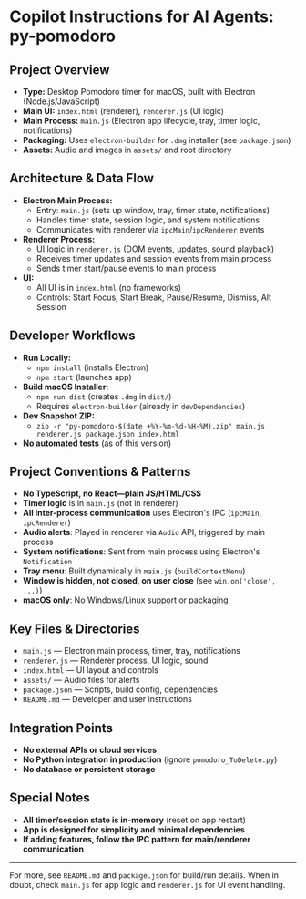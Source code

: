 # Copilot Instructions for AI Agents: py-pomodoro

## Project Overview
- **Type:** Desktop Pomodoro timer for macOS, built with Electron (Node.js/JavaScript)
- **Main UI:** `index.html` (renderer), `renderer.js` (UI logic)
- **Main Process:** `main.js` (Electron app lifecycle, tray, timer logic, notifications)
- **Packaging:** Uses `electron-builder` for `.dmg` installer (see `package.json`)
- **Assets:** Audio and images in `assets/` and root directory

## Architecture & Data Flow
- **Electron Main Process:**
  - Entry: `main.js` (sets up window, tray, timer state, notifications)
  - Handles timer state, session logic, and system notifications
  - Communicates with renderer via `ipcMain`/`ipcRenderer` events
- **Renderer Process:**
  - UI logic in `renderer.js` (DOM events, updates, sound playback)
  - Receives timer updates and session events from main process
  - Sends timer start/pause events to main process
- **UI:**
  - All UI is in `index.html` (no frameworks)
  - Controls: Start Focus, Start Break, Pause/Resume, Dismiss, Alt Session

## Developer Workflows
- **Run Locally:**
  - `npm install` (installs Electron)
  - `npm start` (launches app)
- **Build macOS Installer:**
  - `npm run dist` (creates `.dmg` in `dist/`)
  - Requires `electron-builder` (already in `devDependencies`)
- **Dev Snapshot ZIP:**
  - `zip -r "py-pomodoro-$(date +%Y-%m-%d-%H-%M).zip" main.js renderer.js package.json index.html`
- **No automated tests** (as of this version)

## Project Conventions & Patterns
- **No TypeScript, no React—plain JS/HTML/CSS**
- **Timer logic** is in `main.js` (not in renderer)
- **All inter-process communication** uses Electron's IPC (`ipcMain`, `ipcRenderer`)
- **Audio alerts**: Played in renderer via `Audio` API, triggered by main process
- **System notifications**: Sent from main process using Electron's `Notification`
- **Tray menu**: Built dynamically in `main.js` (`buildContextMenu`)
- **Window is hidden, not closed, on user close** (see `win.on('close', ...)`)
- **macOS only**: No Windows/Linux support or packaging

## Key Files & Directories
- `main.js` — Electron main process, timer, tray, notifications
- `renderer.js` — Renderer process, UI logic, sound
- `index.html` — UI layout and controls
- `assets/` — Audio files for alerts
- `package.json` — Scripts, build config, dependencies
- `README.md` — Developer and user instructions

## Integration Points
- **No external APIs or cloud services**
- **No Python integration in production** (ignore `pomodoro_ToDelete.py`)
- **No database or persistent storage**

## Special Notes
- **All timer/session state is in-memory** (reset on app restart)
- **App is designed for simplicity and minimal dependencies**
- **If adding features, follow the IPC pattern for main/renderer communication**

---

For more, see `README.md` and `package.json` for build/run details. When in doubt, check `main.js` for app logic and `renderer.js` for UI event handling.

